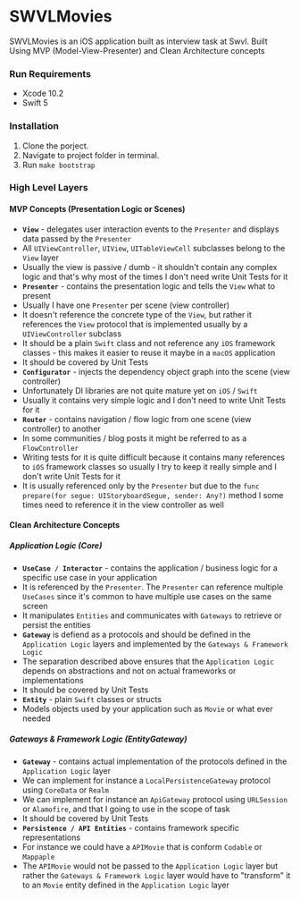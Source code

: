 # SWVLMovies
SWVLMovies is an iOS application built as interview task at Swvl. Built Using MVP (Model-View-Presenter) and Clean Architecture concepts

### Run Requirements

* Xcode 10.2
* Swift 5

### Installation

1. Clone the porject.
2. Navigate to project folder in terminal.
3. Run `make bootstrap`

### High Level Layers

#### MVP Concepts (Presentation Logic or Scenes)
* **`View`** - delegates user interaction events to the `Presenter` and displays data passed by the `Presenter`
* All `UIViewController`, `UIView`, `UITableViewCell` subclasses belong to the `View` layer
* Usually the view is passive / dumb - it shouldn't contain any complex logic and that's why most of the times I don't need write Unit Tests for it
* **`Presenter`** - contains the presentation logic and tells the `View` what to present
* Usually I have one `Presenter` per scene (view controller)
* It doesn't reference the concrete type of the `View`, but rather it references the `View` protocol that is implemented usually by a `UIViewController` subclass
* It should be a plain `Swift` class and not reference any `iOS` framework classes - this makes it easier to reuse it maybe in a `macOS` application
* It should be covered by Unit Tests
* **`Configurator`** - injects the dependency object graph into the scene (view controller)
* Unfortunately DI libraries are not quite mature yet on `iOS` / `Swift`
* Usually it contains very simple logic and I don't need to write Unit Tests for it
* **`Router`** - contains navigation / flow logic from one scene (view controller) to another
* In some communities / blog posts it might be referred to as a `FlowController`
* Writing tests for it is quite difficult because it contains many references to `iOS` framework classes so usually I try to keep it really simple and I don't write Unit Tests for it
* It is usually referenced only by the `Presenter` but due to the `func prepare(for segue: UIStoryboardSegue, sender: Any?)` method I some times need to reference it in the view controller as well

#### Clean Architecture Concepts

##### Application Logic (Core)

* **`UseCase / Interactor`** - contains the application / business logic for a specific use case in your application
* It is referenced by the `Presenter`. The `Presenter` can reference multiple `UseCases` since it's common to have multiple use cases on the same screen
* It manipulates `Entities` and communicates with `Gateways` to retrieve or persist the entities
* **`Gateway`** is defiend as a protocols and should be defined in the `Application Logic` layers and implemented by the `Gateways & Framework Logic`
* The separation described above ensures that the `Application Logic` depends on abstractions and not on actual frameworks or implementations
* It should be covered by Unit Tests
* **`Entity`** - plain `Swift` classes or structs
* Models objects used by your application such as `Movie` or what ever needed

##### Gateways & Framework Logic (EntityGateway)

* **`Gateway`** - contains actual implementation of the protocols defined in the `Application Logic` layer
* We can implement for instance a `LocalPersistenceGateway` protocol using `CoreData` or `Realm`
* We can implement for instance an `ApiGateway` protocol using `URLSession` or `Alamofire`, and that I going to use in the scope of task
* It should be covered by Unit Tests
* **`Persistence / API Entities`** - contains framework specific representations
* For instance we could have a `APIMovie` that is conform `Codable` or `Mappaple`
* The `APIMovie` would not be passed to the `Application Logic` layer but rather the `Gateways & Framework Logic` layer would have to "transform" it to an `Movie` entity defined in the `Application Logic` layer
